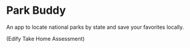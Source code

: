 # Park Buddy

An app to locate national parks by state and save your favorites locally.

(Edify Take Home Assessment)
